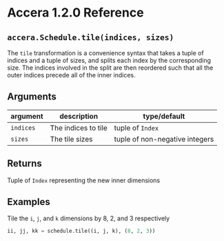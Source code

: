 [//]: # (Project: Accera)
[//]: # (Version: 1.2.0)

# Accera 1.2.0 Reference

## `accera.Schedule.tile(indices, sizes)`
The `tile` transformation is a convenience syntax that takes a tuple of indices and a tuple of sizes, and splits each index by the corresponding size. The indices involved in the split are then reordered such that all the outer indices precede all of the inner indices.

## Arguments
argument | description | type/default
--- | --- | ---
`indices` | The indices to tile | tuple of `Index`
`sizes` | The tile sizes | tuple of non-negative integers

## Returns
Tuple of `Index` representing the new inner dimensions

## Examples

Tile the `i`, `j`, and `k` dimensions by 8, 2, and 3 respectively

```python
ii, jj, kk = schedule.tile((i, j, k), (8, 2, 3))
```

<div style="page-break-after: always;"></div>
